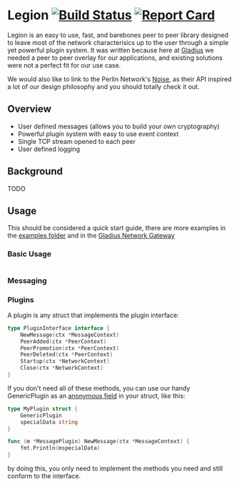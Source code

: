 
# Legion [![Build Status](https://travis-ci.com/gladiusio/legion.svg?branch=master)](https://travis-ci.com/gladiusio/legion) [![Report Card](https://goreportcard.com/badge/github.com/gladiusio/legion)](https://goreportcard.com/report/github.com/gladiusio/legion)

Legion is an easy to use, fast, and barebones peer to peer library designed to leave most of the network characterisics up to the 
user through a simple yet powerful plugin system. It was written because here at [Gladius](https://gladius.io) we needed a peer
to peer overlay for our applications, and existing solutions were not a perfect fit for our use case. 

We would also like to link to the Perlin Network's [Noise](https://github.com/perlin-network/noise), as their API inspired 
a lot of our design philosophy and you should totally check it out.

## Overview

- User defined messages (allows you to build your own cryptography)
- Powerful plugin system with easy to use event context
- Single TCP stream opened to each peer
- User defined logging

## Background

TODO

## Usage

This should be considered a quick start guide, there are more examples in the 
[examples folder](https://github.com/gladiusio/legion/tree/readme-cleanup/examples) and in the 
[Gladius Network Gateway](https://github.com/gladiusio/gladius-network-gateway)

### Basic Usage
```golang

```

### Messaging

### Plugins

A plugin is any struct that implements the plugin interface:

```go
type PluginInterface interface {
	NewMessage(ctx *MessageContext)
	PeerAdded(ctx *PeerContext)
	PeerPromotion(ctx *PeerContext)
	PeerDeleted(ctx *PeerContext)
	Startup(ctx *NetworkContext)
	Close(ctx *NetworkContext)
}
```

If you don't need all of these methods, you can use our handy GenericPlugin as an 
[anonymous field](http://golangtutorials.blogspot.com/2011/06/anonymous-fields-in-structs-like-object.html) 
in your struct, like this:

```go
type MyPlugin struct {
	GenericPlugin
	specialData string
}

func (m *MessagePlugin) NewMessage(ctx *MessageContext) {
	fmt.Println(mspecialData)
}
```

by doing this, you only need to implement the methods you need and still conform to the interface.